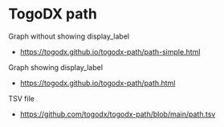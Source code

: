 # TogoDX path

Graph without showing display_label
* https://togodx.github.io/togodx-path/path-simple.html

Graph showing display_label
* https://togodx.github.io/togodx-path/path.html

TSV file
* https://github.com/togodx/togodx-path/blob/main/path.tsv
